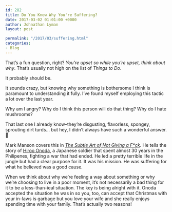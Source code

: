 ```yaml
---
id: 282
title: Do You Know Why You're Suffering?
date: 2017-03-02 01:01:00 +0000
author: Johnathan Lyman
layout: post

permalink: "/2017/03/suffering.html"
categories:
- Blog
---
```

That’s a fun question, right? _You’re upset so while you’re upset, think about why_. That’s usually not high on the list of _Things to Do_.

It probably should be.

It sounds crazy, but knowing why something is bothersome I think is paramount to understanding it fully. I’ve found myself employing this tactic a lot over the last year.

Why am I angry? Why do I think this person will do that thing? Why do I hate mushrooms?

That last one I already know–they’re disgusting, flavorless, spongey, sprouting dirt turds… but hey, I didn’t always have such a wonderful answer. 🙂

Mark Manson covers this in _[The Subtle Art of Not Giving a F*ck][1]_. He tells the story of [Hiroo Onoda][2], a Japanese soldier that spent almost 30 years in the Philipenes, fighting a war that had ended. He led a pretty terrible life in the jungle but had a clear purpose for it. It was his mission. He was suffering for what he believed was a good cause.

When we think about why we’re feeling a way about something or why we’re choosing to live in a poor moment, it’s not necessarily a bad thing for it to be a less-than-ieal situation. The key is being alright with it. Onoda accepted the situation he was in so you, too, can accept that Christmas with your in-laws is garbage but you love your wife and she really enjoys spending time with your family. That’s actually two reasons!

[1]: https://amzn.to/2J2k4Bh
[2]: https://amzn.to/2J2k4Bh
